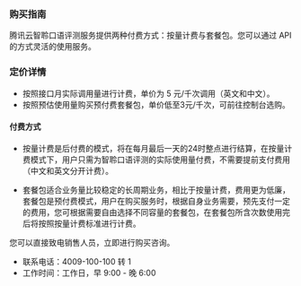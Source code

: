 ### 购买指南
腾讯云智聆口语评测服务提供两种付费方式：按量计费与套餐包。您可以通过 API 的方式灵活的使用服务。

### 定价详情

- 按照接口月实际调用量进行计费，单价为 5 元/千次调用（英文和中文）。
- 按照预估使用量购买预付费套餐包，单价低至3元/千次，可前往控制台选购。

#### 付费方式
- 按量计费是后付费的模式，将在每月最后一天的24时整点进行结算，在按量计费模式下，用户只需为智聆口语评测的实际使用量付费，不需要提前支付费用（中文和英文分开计费）。

- 套餐包适合业务量比较稳定的长周期业务，相比于按量计费，费用更为低廉，套餐包是预付费模式，用户在购买服务时，根据自身业务需要，预先支付一定的费用，您可根据需要自由选择不同容量的套餐包，在套餐包所含次数使用完后将按照按量计费标准进行计费。



您可以直接致电销售人员，立即进行购买咨询。

- 联系电话：4009-100-100 转 1
- 工作时间：工作日，早 9:00 - 晚 6:00
